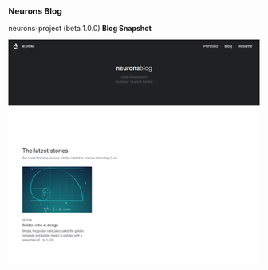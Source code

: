 ### **Neurons Blog**

neurons-project (beta 1.0.0)
**Blog Snapshot**

![Blog_Snap](https://github.com/vijaysinhkamble/vijaysinhkamble.github.io/blob/master/neurons.png)
